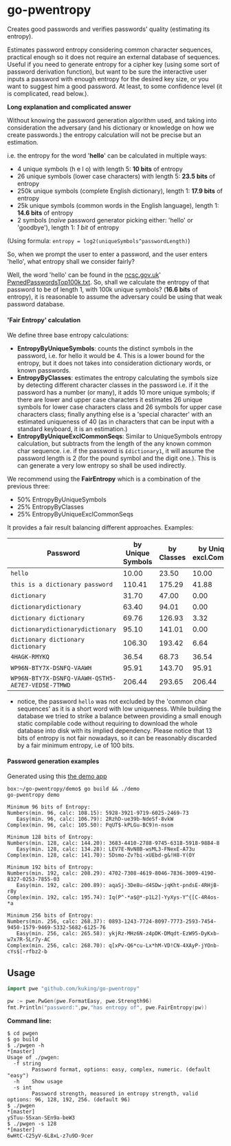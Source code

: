 # go-pwentropy

Creates good passwords and verifies passwords' quality (estimating its entropy).

Estimates password entropy considering common character sequences, practical enough so it does not require an external
database of sequences. Useful if you need to generate entropy for a cipher key (using some sort of password derivation
function), but want to be sure the interactive user inputs a password with enough entropy for the desired key size, or
you want to suggest him a good password. At least, to some confidence level (it is complicated, read below.).

**Long explanation and complicated answer**

Without knowing the password generation algorithm used, and taking into consideration the adversary (and his dictionary
or knowledge on how we create passwords.) the entropy calculation will not be precise but an estimation. 

i.e. the entropy for the word '**hello**' can be calculated in multiple ways:

- 4 unique symbols (h e l o) with length 5: **10 bits** of entropy
- 26 unique symbols (lower case characters) with length 5: **23.5 bits** of entropy
- 250k unique symbols (complete English dictionary), length 1: **17.9 bits** of entropy
- 25k unique symbols (common words in the English language), length 1: **14.6 bits** of entropy
- 2 symbols (*naïve* password generator picking either: 'hello' or 'goodbye'), length 1: *1 bit* of entropy

(Using formula: `entropy = log2(uniqueSymbols^passwordLength)`)

So, when we prompt the user to enter a password, and the user enters 'hello', what entropy shall we consider fairly?

Well, the word 'hello' can be found in the [ncsc.gov.uk](https://https://www.ncsc.gov.uk/)' 
[PwnedPasswordsTop100k.txt](https://www.ncsc.gov.uk/static-assets/documents/PwnedPasswordsTop100k.txt). So, shall we
calculate the entropy of that password to be of length 1, with 100k unique symbols? (**16.6 bits** of entropy), it is
reasonable to assume the adversary could be using that weak password database.

#### 'Fair Entropy' calculation

We define three base entropy calculations:
- **EntropyByUniqueSymbols**: counts the distinct symbols in the password, i.e. for hello it would be 4. This is a lower
  bound for the entropy, but it does not takes into consideration dictionary words, or known passwords.
- **EntropyByClasses**: estimates the entropy calculating the symbols size by detecting different character classes in 
  the password i.e. if it the password has a number (or many), it adds 10 more unique symbols; if there are lower and
  upper case characters it estimates 26 unique symbols for lower case characters class and 26 symbols for upper case
  characters class; finally anything else is a 'special character' with an estimated uniqueness of 40 (as in characters
  that can be input with a standard keyboard, it is an estimation.)
- **EntropyByUniqueExclCommonSeqs**: Similar to UniqueSymbols entropy calculation, but subtracts from the length of the
  any known common char sequence. i.e. if the password is `£dictionary1`, it will assume the password length is 2 (for
  the pound symbol and the digit one.). This is can generate a very low entropy so shall be used indirectly.

We recommend using the **FairEntropy** which is a combination of the previous three:
- 50% EntropyByUniqueSymbols
- 25% EntropyByClasses
- 25% EntropyByUniqueExclCommonSeqs

It provides a fair result balancing different approaches. Examples:

| Password                                          | by Unique Symbols | by Classes | by Unique excl.Common | Fair   | 
|---------------------------------------------------|-------------------|------------|-----------------------|--------|
| `hello`                                           | 10.00             | 23.50      | 10.00                 | 13.38  |
| `this is a dictionary password`                   | 110.41            | 175.29     | 41.88                 | 109.50 |
| `dictionary`                                      | 31.70             | 47.00      | 0.00                  | 27.60  |
| `dictionarydictionary`                            | 63.40             | 94.01      | 0.00                  | 55.20  |
| `dictionary dictionary`                           | 69.76             | 126.93     | 3.32                  | 67.44  |
| `dictionarydictionarydictionary`                  | 95.10             | 141.01     | 0.00                  | 82.80  |
| `dictionary dictionary dictionary`                | 106.30            | 193.42     | 6.64                  | 103.17 |
| `4HAGK-RMYKQ`                                     | 36.54             | 68.73      | 36.54                 | 44.59  |
| `WP96N-BTY7X-DSNFQ-VAAWH`                         | 95.91             | 143.70     | 95.91                 | 107.86 |
| `WP96N-BTY7X-DSNFQ-VAAWH-QSTH5-AE7E7-VED5E-7TMWD` | 206.44            | 293.65     | 206.44                | 228.24 |

* notice, the password `hello` was not excluded by the 'common char sequences' as it is a short word with low uniqueness.
While building the database we tried to strike a balance between providing a small enough static compilable code without 
requiring to download the whole database into disk with its implied dependency. Please notice that 13 bits of entropy 
is not fair nowadays, so it can be reasonably discarded by a fair minimum entropy, i.e of 100 bits.

#### Password generation examples

Generated using this [the demo app](demo/demo.go)


```
box:~/go-pwentropy/demo$ go build && ./demo 
go-pwentropy demo

Minimum 96 bits of Entropy:
Numbers(min. 96, calc: 108.15): 5928-3921-9719-6025-2469-73
   Easy(min. 96, calc: 106.79): 2RzhD-ue39b-NdeSf-8vkW
Complex(min. 96, calc: 105.50): PqUT$-kPLGu-BC9)n-nsom

Minimum 128 bits of Entropy:
Numbers(min. 128, calc: 144.20): 3683-4410-2788-9745-6318-5918-9884-8
   Easy(min. 128, calc: 134.28): LEV7E-NvN8B-wsML3-FNexE-A73u
Complex(min. 128, calc: 141.70): 5Dsmo-Zv?bi-xUEbd-g&!H8-Y(OY

Minimum 192 bits of Entropy:
Numbers(min. 192, calc: 208.29): 4702-7308-4619-8046-7836-3009-4190-8327-0253-7855-03
   Easy(min. 192, calc: 200.89): aqaSj-3De8u-d4SDw-jqKht-pndsE-4RHjB-r8y
Complex(min. 192, calc: 195.74): Iq(P^-*a$@*-p1L2]-YyXys-Y^{[C-4R4os-*a

Minimum 256 bits of Entropy:
Numbers(min. 256, calc: 268.37): 0893-1243-7724-8097-7773-2593-7454-9450-1579-9469-5332-5682-6125-76
   Easy(min. 256, calc: 265.58): ykjRz-MHz6N-z4pDK-DMqdt-EzW95-DyKxb-w7x7R-5Lr7y-AC
Complex(min. 256, calc: 268.70): q[xPv-Q6*cu-Lx*hM-VD!CN-4XAyP-jYOnb-cYs$[-rfbz2-b
```

## Usage

```go
import pwe "github.com/kuking/go-pwentropy"

pw := pwe.PwGen(pwe.FormatEasy, pwe.Strength96) 
fmt.Println("password:",pw,"has entropy of", pwe.FairEntropy(pw))
```

**Command line:**

```shell script
$ cd pwgen
$ go build
$ ./pwgen -h                                                                                                                                                                                       *[master]
Usage of ./pwgen:
  -f string
    	Password format, options: easy, complex, numeric. (default "easy")
  -h	Show usage
  -s int
    	Password strength, measured in entropy strength, valid options: 96, 128, 192, 256. (default 96)
$ ./pwgen                                                                                                                                                                                          *[master]
ySTuu-5Sxan-SEn9a-beW3
$ ./pwgen -s 128                                                                                                                                                                                   *[master]
6wHtC-C25yV-6L8xL-z7u9D-9cer
```

